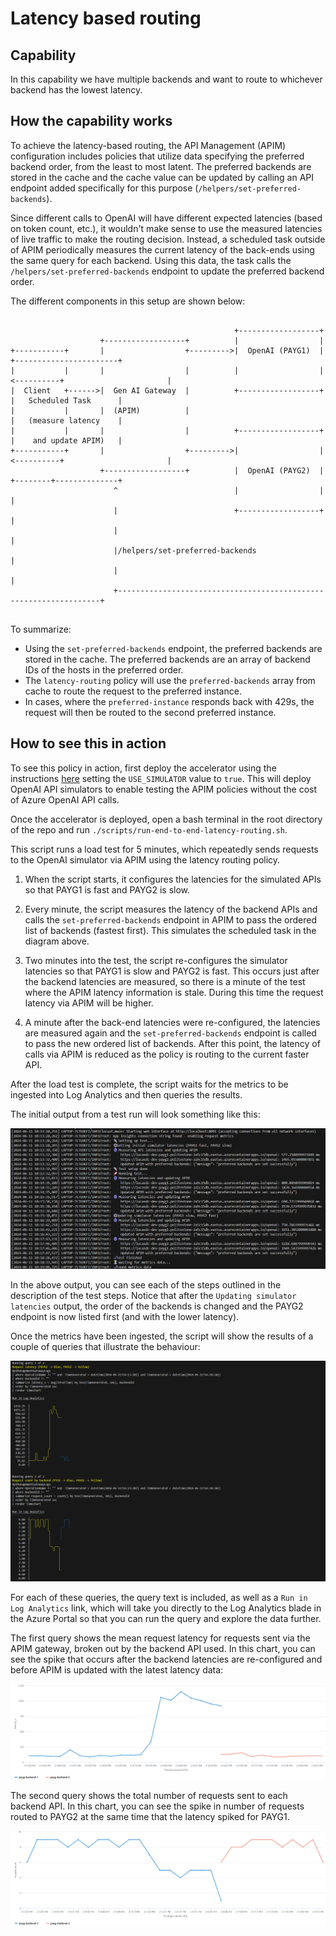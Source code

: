# Latency based routing

## Capability

In this capability we have multiple backends and want to route to whichever backend has the lowest latency.

## How the capability works

To achieve the latency-based routing, the API Management (APIM) configuration includes policies that utilize data specifying the preferred backend order, from the least to most latent.
The preferred backends are stored in the cache and the cache value can be updated by calling an API endpoint added specifically for this purpose (`/helpers/set-preferred-backends`).

Since different calls to OpenAI will have different expected latencies (based on token count, etc.), it wouldn't make sense to use the measured latencies of live traffic to make the routing decision.
Instead, a scheduled task outside of APIM periodically measures the current latency of the back-ends using the same query for each backend.
Using this data, the task calls the `/helpers/set-preferred-backends` endpoint to update the preferred backend order.

The different components in this setup are shown below:


```
                                                                                                          
                                                  +------------------+                                    
                    +------------------+          |                  |                                    
+-----------+       |                  +--------->|  OpenAI (PAYG1)  |           +-----------------------+
|           |       |                  |          |                  |<----------+                       |
|  Client   +------>|  Gen AI Gateway  |          +------------------+           |   Scheduled Task      |
|           |       |  (APIM)          |                                         |   (measure latency    |
|           |       |                  |          +------------------+           |    and update APIM)   |
+-----------+       |                  +--------->|                  |<----------+                       |
                    +------------------+          |  OpenAI (PAYG2)  |           +--------+--------------+
                       ^                          |                  |                    |               
                       |                          +------------------+                    |               
                       |                                                                  |               
                       |/helpers/set-preferred-backends                                   |               
                       |                                                                  |               
                       +------------------------------------------------------------------+               
                                                                                                          
```

To summarize:
- Using the `set-preferred-backends` endpoint, the preferred backends are stored in the cache. The preferred backends are an array of backend IDs of the hosts in the preferred order.
- The `latency-routing` policy will use the `preferred-backends` array from cache to route the request to the preferred instance.
- In cases, where the `preferred-instance` responds back with 429s, the request will then be routed to the second preferred instance.

## How to see this in action

To see this policy in action, first deploy the accelerator using the instructions [here](../../README.md) setting the `USE_SIMULATOR` value to `true`.
This will deploy OpenAI API simulators to enable testing the APIM policies without the cost of Azure OpenAI API calls.

Once the accelerator is deployed, open a bash terminal in the root directory of the repo and run `./scripts/run-end-to-end-latency-routing.sh`.

This script runs a load test for 5 minutes, which repeatedly sends requests to the OpenAI simulator via APIM using the latency routing policy.

1. When the script starts, it configures the latencies for the simulated APIs so that PAYG1 is fast and PAYG2 is slow.

2. Every minute, the script measures the latency of the backend APIs and calls the `set-preferred-backends` endpoint in APIM to pass the ordered list of backends (fastest first). This simulates the scheduled task in the diagram above.

3. Two minutes into the test, the script re-configures the simulator latencies so that PAYG1 is slow and PAYG2 is fast. This occurs just after the backend latencies are measured, so there is a minute of the test where the APIM latency information is stale. During this time the request latency via APIM will be higher.

4. A minute after the back-end latencies were re-configured, the latencies are measured again and the `set-preferred-backends` endpoint is called to pass the new ordered list of backends. After this point, the latency of calls via APIM is reduced as the policy is routing to the current faster API.

After the load test is complete, the script waits for the metrics to be ingested into Log Analytics and then queries the results.

The initial output from a test run will look something like this:

![output showing the test steps](docs/output-1.png)

In the above output, you can see each of the steps outlined in the description of the test steps.
Notice that after the `Updating simulator latencies` output, the order of the backends is changed and the PAYG2 endpoint is now listed first (and with the lower latency).

Once the metrics have been ingested, the script will show the results of a couple of queries that illustrate the behaviour:

![output showing the query results](docs/output-2.png)

For each of these queries, the query text is included, as well as a `Run in Log Analytics` link, which will take you directly to the Log Analytics blade in the Azure Portal so that you can run the query and explore the data further.

The first query shows the mean request latency for requests sent via the APIM gateway, broken out by the backend API used.
In this chart, you can see the spike that occurs after the backend latencies are re-configured and before APIM is updated with the latest latency data:

![Screenshot of Log Analytics query showing the spike in APIM latencies](docs/query-latency.png)

The second query shows the total number of requests sent to each backend API.
In this chart, you can see the spike in number of requests routed to PAYG2 at the same time that the latency spiked for PAYG1.

![Screenshot of Log Analytics query showing the spike in APIM requests](docs/query-requests.png)